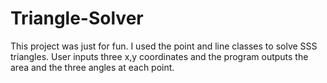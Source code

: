 # Triangle-Solver
This project was just for fun. I used the point and line classes to solve SSS triangles. User inputs three x,y coordinates and the program outputs the area and the three angles at each point.
